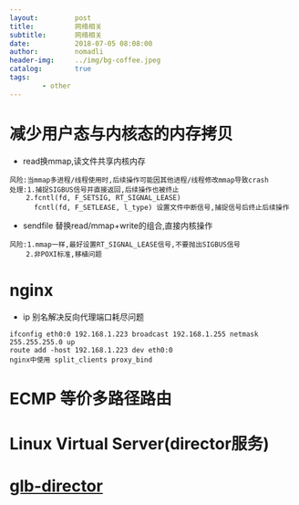 ```yaml
---
layout:         post
title:          网络相关
subtitle:       网络相关
date:           2018-07-05 08:08:00
author:         nomadli
header-img:     ../img/bg-coffee.jpeg
catalog:        true
tags:
        - other
---
```


# 减少用户态与内核态的内存拷贝
- read换mmap,读文件共享内核内存

```
风险:当mmap多进程/线程使用时,后续操作可能因其他进程/线程修改mmap导致crash
处理:1.捕捉SIGBUS信号并直接返回,后续操作也被终止
    2.fcntl(fd, F_SETSIG, RT_SIGNAL_LEASE)
      fcntl(fd, F_SETLEASE, l_type) 设置文件中断信号,捕捉信号后终止后续操作
```
- sendfile 替换read/mmap+write的组合,直接内核操作

```
风险:1.mmap一样,最好设置RT_SIGNAL_LEASE信号,不要抛出SIGBUS信号
    2.非POXI标准,移植问题
```

# nginx
- ip 别名解决反向代理端口耗尽问题
```
ifconfig eth0:0 192.168.1.223 broadcast 192.168.1.255 netmask 255.255.255.0 up
route add -host 192.168.1.223 dev eth0:0
nginx中使用 split_clients proxy_bind
```

# ECMP 等价多路径路由
# Linux Virtual Server(director服务)
# [glb-director](https://github.com/github/glb-director)